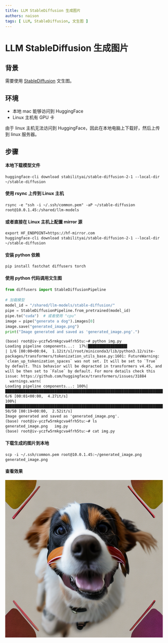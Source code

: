 ```yaml
---
title: LLM StableDiffusion 生成图片
authors: naison
tags: [ LLM, StableDiffusion, 文生图 ]
---
```


# LLM StableDiffusion 生成图片

## 背景

需要使用 [StableDiffusion](https://github.com/Stability-AI/stablediffusion) 文生图。

## 环境

- 本地 mac 能够访问到 HuggingFace
- Linux 主机有 GPU 卡

由于 linux 主机无法访问到 HuggingFace，因此在本地电脑上下载好，然后上传到 linux 服务器。

## 步骤

#### 本地下载模型文件

```shell
huggingface-cli download stabilityai/stable-diffusion-2-1 --local-dir ~/stable-diffusion
```

#### 使用 rsync 上传到 Linux 主机

```shell
rsync -e "ssh -i ~/.ssh/common.pem" -aP ~/stable-diffusion root@10.0.1.45:/shared/llm-models
```

#### 或者直接在 Linux 主机上配置 mirror 源

```shell
export HF_ENDPOINT=https://hf-mirror.com
huggingface-cli download stabilityai/stable-diffusion-2-1 --local-dir ~/stable-diffusion
```

#### 安装 python 依赖

```shell
pip install fastchat diffusers torch
```

#### 使用 python 代码调用文生图

```python
from diffusers import StableDiffusionPipeline

# 加载模型
model_id = "/shared/llm-models/stable-diffusion/"
pipe = StableDiffusionPipeline.from_pretrained(model_id)
pipe.to("cuda")  # 或者使用 "cpu"
image = pipe("generate a dog").images[0]
image.save("generated_image.png")
print("Image generated and saved as 'generated_image.png'.")
```

```shell
(base) root@iv-yczfw5rmkgcva4frh5tu:~# python img.py
Loading pipeline components...:  17%|█████████████████▌                                                                                       | 1/6 [00:00<00:04,  1.12it/s]/root/miniconda3/lib/python3.12/site-packages/transformers/tokenization_utils_base.py:1601: FutureWarning: `clean_up_tokenization_spaces` was not set. It will be set to `True` by default. This behavior will be depracted in transformers v4.45, and will be then set to `False` by default. For more details check this issue: https://github.com/huggingface/transformers/issues/31884
  warnings.warn(
Loading pipeline components...: 100%|█████████████████████████████████████████████████████████████████████████████████████████████████████████| 6/6 [00:01<00:00,  4.27it/s]
100%|███████████████████████████████████████████████████████████████████████████████████████████████████████████████████████████████████████| 50/50 [00:19<00:00,  2.52it/s]
Image generated and saved as 'generated_image.png'.
(base) root@iv-yczfw5rmkgcva4frh5tu:~# ls
generated_image.png   img.py
(base) root@iv-yczfw5rmkgcva4frh5tu:~# cat img.py
```

#### 下载生成的图片到本地

```shell
scp -i ~/.ssh/common.pem root@10.0.1.45:~/generated_image.png generated_image.png
```

#### 查看效果

![generated_image.png](stablediffusion/generated_image.png)
